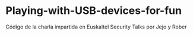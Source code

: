 # Playing-with-USB-devices-for-fun
Código de la charla impartida en Euskaltel Security Talks por Jejo y Rober
